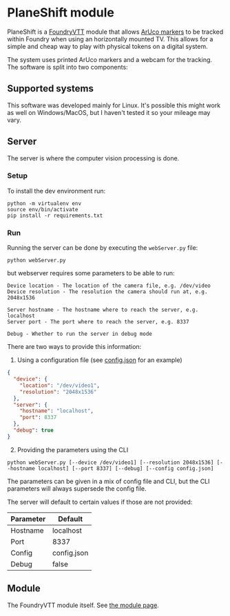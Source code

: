 
# PlaneShift module

PlaneShift is a [FoundryVTT](https://foundryvtt.com/) module that allows [ArUco markers](https://docs.opencv.org/4.x/d5/dae/tutorial_aruco_detection.html) 
to be tracked within Foundry when using an horizontally mounted TV. This allows for a simple and cheap way to play with physical tokens on a digital system.

The system uses printed ArUco markers and a webcam for the tracking.
The software is split into two components:

## Supported systems
This software was developed mainly for Linux. It's possible this might work as well on Windows/MacOS, but I haven't tested it so your mileage may vary.

## Server
The server is where the computer vision processing is done.

### Setup

To install the dev environment run:
```
python -m virtualenv env
source env/bin/activate
pip install -r requirements.txt
```

### Run

Running the server can be done by executing the `webServer.py` file:
```commandline
python webServer.py
```

but webserver requires some parameters to be able to run:
```
Device location - The location of the camera file, e.g. /dev/video
Device resolution - The resolution the camera should run at, e.g. 2048x1536

Server hostname - The hostname where to reach the server, e.g. localhost
Server port - The port where to reach the server, e.g. 8337

Debug - Whether to run the server in debug mode
```
There are two ways to provide this information:
1. Using a configuration file (see [config.json](config.json) for an example)
```json
{
  "device": {  
    "location": "/dev/video1",
    "resolution": "2048x1536"
  },
  "server": {
    "hostname": "localhost",
    "port": 8337
  },
  "debug": true
}
```
2. Providing the parameters using the CLI
```commandline
python webServer.py [--device /dev/video1] [--resolution 2048x1536] [--hostname localhost] [--port 8337] [--debug] [--config config.json]
```

The parameters can be given in a mix of config file and CLI, but the CLI parameters will always supersede the config file.

The server will default to certain values if those are not provided:

| Parameter | Default     |
|-----------|-------------|
| Hostname  | localhost   |
| Port      | 8337        |
| Config    | config.json |
| Debug     | false       |

## Module
The FoundryVTT module itself.
See [the module page](https://github.com/foundry-planeshift/module/tree/main).
